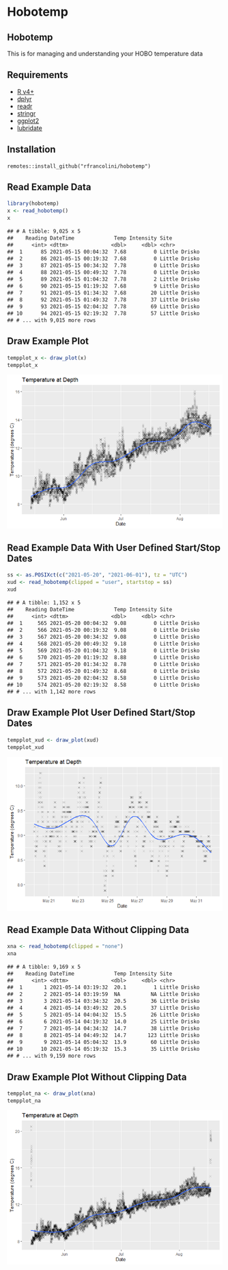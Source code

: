 Hobotemp
================

## Hobotemp

This is for managing and understanding your HOBO temperature data

## Requirements

-   [R v4+](https://www.r-project.org/)
-   [dplyr](https://CRAN.R-project.org/package=dplyr)
-   [readr](https://CRAN.R-project.org/package=readr)
-   [stringr](https://CRAN.R-project.org/package=stringr)
-   [ggplot2](https://CRAN.R-project.org/package=ggplot2)
-   [lubridate](https://CRAN.R-project.org/package=lubridate)

## Installation

    remotes::install_github("rfrancolini/hobotemp")

## Read Example Data

``` r
library(hobotemp)
x <- read_hobotemp()
x
```

    ## # A tibble: 9,025 x 5
    ##    Reading DateTime             Temp Intensity Site         
    ##      <int> <dttm>              <dbl>     <dbl> <chr>        
    ##  1      85 2021-05-15 00:04:32  7.68         0 Little Drisko
    ##  2      86 2021-05-15 00:19:32  7.68         0 Little Drisko
    ##  3      87 2021-05-15 00:34:32  7.78         0 Little Drisko
    ##  4      88 2021-05-15 00:49:32  7.78         0 Little Drisko
    ##  5      89 2021-05-15 01:04:32  7.78         2 Little Drisko
    ##  6      90 2021-05-15 01:19:32  7.68         9 Little Drisko
    ##  7      91 2021-05-15 01:34:32  7.68        20 Little Drisko
    ##  8      92 2021-05-15 01:49:32  7.78        37 Little Drisko
    ##  9      93 2021-05-15 02:04:32  7.78        69 Little Drisko
    ## 10      94 2021-05-15 02:19:32  7.78        57 Little Drisko
    ## # ... with 9,015 more rows

## Draw Example Plot

``` r
tempplot_x <- draw_plot(x)
tempplot_x
```

![](README_files/figure-gfm/tempplot-1.png)<!-- -->

## Read Example Data With User Defined Start/Stop Dates

``` r
ss <- as.POSIXct(c("2021-05-20", "2021-06-01"), tz = "UTC")
xud <- read_hobotemp(clipped = "user", startstop = ss)
xud
```

    ## # A tibble: 1,152 x 5
    ##    Reading DateTime             Temp Intensity Site         
    ##      <int> <dttm>              <dbl>     <dbl> <chr>        
    ##  1     565 2021-05-20 00:04:32  9.08         0 Little Drisko
    ##  2     566 2021-05-20 00:19:32  9.08         0 Little Drisko
    ##  3     567 2021-05-20 00:34:32  9.08         0 Little Drisko
    ##  4     568 2021-05-20 00:49:32  9.18         0 Little Drisko
    ##  5     569 2021-05-20 01:04:32  9.18         0 Little Drisko
    ##  6     570 2021-05-20 01:19:32  8.88         0 Little Drisko
    ##  7     571 2021-05-20 01:34:32  8.78         0 Little Drisko
    ##  8     572 2021-05-20 01:49:32  8.68         0 Little Drisko
    ##  9     573 2021-05-20 02:04:32  8.58         0 Little Drisko
    ## 10     574 2021-05-20 02:19:32  8.58         0 Little Drisko
    ## # ... with 1,142 more rows

## Draw Example Plot User Defined Start/Stop Dates

``` r
tempplot_xud <- draw_plot(xud)
tempplot_xud
```

![](README_files/figure-gfm/tempplot_ud-1.png)<!-- -->

## Read Example Data Without Clipping Data

``` r
xna <- read_hobotemp(clipped = "none")
xna
```

    ## # A tibble: 9,169 x 5
    ##    Reading DateTime             Temp Intensity Site         
    ##      <int> <dttm>              <dbl>     <dbl> <chr>        
    ##  1       1 2021-05-14 03:19:32  20.1         1 Little Drisko
    ##  2       2 2021-05-14 03:19:59  NA          NA Little Drisko
    ##  3       3 2021-05-14 03:34:32  20.5        36 Little Drisko
    ##  4       4 2021-05-14 03:49:32  20.5        37 Little Drisko
    ##  5       5 2021-05-14 04:04:32  15.5        26 Little Drisko
    ##  6       6 2021-05-14 04:19:32  14.0        25 Little Drisko
    ##  7       7 2021-05-14 04:34:32  14.7        38 Little Drisko
    ##  8       8 2021-05-14 04:49:32  14.7       123 Little Drisko
    ##  9       9 2021-05-14 05:04:32  13.9        60 Little Drisko
    ## 10      10 2021-05-14 05:19:32  15.3        35 Little Drisko
    ## # ... with 9,159 more rows

## Draw Example Plot Without Clipping Data

``` r
tempplot_na <- draw_plot(xna)
tempplot_na
```

![](README_files/figure-gfm/tempplot_na-1.png)<!-- -->
